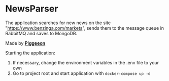 # NewsParser
The application searches for new news on the site "https://www.benzinga.com/markets", sends them to the message queue
in RabbitMQ and saves to MongoDB.

Made by <b>[Piggeeon](https://github.com/Piggeeon)</b>

Starting the application:
1) If necessary, change the environment variables in the .env file to your own
2) Go to project root and start application with `docker-compose up -d`
